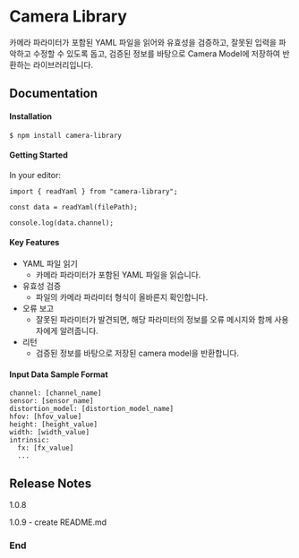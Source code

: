# Camera Library

카메라 파라미터가 포함된 YAML 파일을 읽어와 유효성을 검증하고,
잘못된 입력을 파악하고 수정할 수 있도록 돕고,
검증된 정보를 바탕으로 Camera Model에 저장하여 반환하는 라이브러리입니다.

## Documentation

#### Installation

`$ npm install camera-library`

#### Getting Started

In your editor:

```
import { readYaml } from "camera-library";

const data = readYaml(filePath);

console.log(data.channel);
```

#### Key Features

- YAML 파일 읽기
  - 카메라 파라미터가 포함된 YAML 파일을 읽습니다.
- 유효성 검증
  - 파일의 카메라 파라미터 형식이 올바른지 확인합니다.
- 오류 보고
  - 잘못된 파라미터가 발견되면, 해당 파라미터의 정보를 오류 메시지와 함께 사용자에게 알려줍니다.
- 리턴
  - 검증된 정보를 바탕으로 저장된 camera model을 반환합니다.

#### Input Data Sample Format

```
channel: [channel_name]
sensor: [sensor_name]
distortion_model: [distortion_model_name]
hfov: [hfov_value]
height: [height_value]
width: [width_value]
intrinsic:
  fx: [fx_value]
  ...
```

## Release Notes

1.0.8

1.0.9 - create README.md

### End
